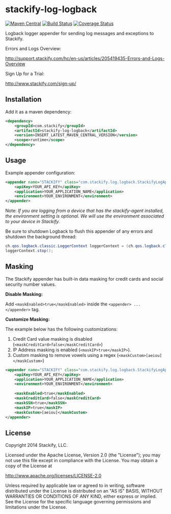 # stackify-log-logback

[![Maven Central](https://img.shields.io/maven-central/v/com.stackify/stackify-log-logback.svg)](http://mvnrepository.com/artifact/com.stackify/stackify-log-logback)
[![Build Status](https://travis-ci.org/stackify/stackify-log-logback.png)](https://travis-ci.org/stackify/stackify-log-logback)
[![Coverage Status](https://coveralls.io/repos/stackify/stackify-log-logback/badge.png?branch=master)](https://coveralls.io/r/stackify/stackify-log-logback?branch=master)

Logback logger appender for sending log messages and exceptions to Stackify.

Errors and Logs Overview:

http://support.stackify.com/hc/en-us/articles/205419435-Errors-and-Logs-Overview

Sign Up for a Trial:

http://www.stackify.com/sign-up/

## Installation

Add it as a maven dependency:
```xml
<dependency>
    <groupId>com.stackify</groupId>
    <artifactId>stackify-log-logback</artifactId>
    <version>INSERT_LATEST_MAVEN_CENTRAL_VERSION</version>
    <scope>runtime</scope>
</dependency>
```

## Usage

Example appender configuration:
```xml
<appender name="STACKIFY" class="com.stackify.log.logback.StackifyLogAppender">
    <apiKey>YOUR_API_KEY</apiKey>
    <application>YOUR_APPLICATION_NAME</application>
    <environment>YOUR_ENVIRONMENT</environment>
</appender>
```

Note: *If you are logging from a device that has the stackify-agent installed, the environment setting is optional. We will use the environment associated to your device in Stackify.*

Be sure to shutdown Logback to flush this appender of any errors and shutdown the background thread:
```java
ch.qos.logback.classic.LoggerContext loggerContext = (ch.qos.logback.classic.LoggerContext) org.slf4j.LoggerFactory.getILoggerFactory();
loggerContext.stop();
```

## Masking 

The Stackify appender has built-in data masking for credit cards and social security number values.

**Disable Masking:**

Add `<maskEnabled>true</maskEnabled>` inside the `<appender> ... </appender>` tag.

**Customize Masking:**

The example below has the following customizations: 

1. Credit Card value masking is disabled (`<maskCreditCard>false</maskCreditCard>`)
2. IP Address masking is enabled (`<maskIP>true</maskIP>`).
3. Custom masking to remove vowels using a regex (`<maskCustom>[aeiou]</maskCustom>`)

```xml
<appender name="STACKIFY" class="com.stackify.log.logback.StackifyLogAppender">
    <apiKey>YOUR_API_KEY</apiKey>
    <application>YOUR_APPLICATION_NAME</application>
    <environment>YOUR_ENVIRONMENT</environment>
      
    <maskEnabled>true</maskEnabled>
    <maskCreditCard>false</maskCreditCard>
    <maskSSN>true</maskSSN>
    <maskIP>true</maskIP>
    <maskCustom>[aeiou]</maskCustom> 
</appender>
```

## License

Copyright 2014 Stackify, LLC.

Licensed under the Apache License, Version 2.0 (the "License");
you may not use this file except in compliance with the License.
You may obtain a copy of the License at

   http://www.apache.org/licenses/LICENSE-2.0

Unless required by applicable law or agreed to in writing, software
distributed under the License is distributed on an "AS IS" BASIS,
WITHOUT WARRANTIES OR CONDITIONS OF ANY KIND, either express or implied.
See the License for the specific language governing permissions and
limitations under the License.
